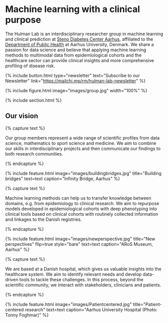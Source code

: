 ---
---

# Machine learning with a clinical purpose

The Hulman Lab is an interdisciplinary researcher group in machine learning and clinical prediction at [Steno Diabetes Center Aarhus](https://www.stenoaarhus.dk/), affiliated to the [Department of Public Health](https://ph.au.dk/) at Aarhus University, Denmark. We share a passion for data science and believe that applying machine learning methods to multimodal data from epidemiological cohorts and the healthcare sector can provide clinical insights and more comprehensive profiling of disease risk. 

{%
  include button.html
  type="newsletter"
  text="Subscribe to our Newsletter"
  link="https://mailchi.mp/rm/hulman-lab-newsletter"
%}

{% include figure.html image="images/group.jpg" width="100%" %}

{% include section.html %}

## Our vision

{% capture text %}

Our group members represent a wide range of scientific profiles from data science, mathematics to sport science and medicine. We aim to combine our skills in interdisciplinary projects and then communicate our findings to both research communities.

{% endcapture %}

{%
  include feature.html
  image="images/buildingbridges.jpg"
  title="Building bridges"
  text=text
  caption="Infinity Bridge, Aarhus"
%}

{% capture text %}

Machine learning methods can help us to transfer knowledge between domains, e.g. from epidemiology to clinical research. We aim to repurpose models developed in epidemiological cohorts with deep phenotyping into clinical tools based on clinical cohorts with routinely collected information and linkages to the Danish registries. 

{% endcapture %}

{%
  include feature.html
  image="images/newperspective.jpg"
  title="New perspectives"
  flip=true
  style="bare"
  text=text
  caption="ARoS Museum, Aarhus"
%}

{% capture text %}

We are based at a Danish hospital, which gives us valuable insights into the healthcare system. We aim to identify relevant needs and develop data-driven tools to tackle these challenges. In this process, beyond the scientific community, we interact with stakeholders, clinicians and patients.

{% endcapture %}

{%
  include feature.html
  image="images/Patientcentered.jpg"
  title="Patient-centered research"
  text=text
  caption="Aarhus University Hospital (Photo: Tonny Foghmar)"
%}
